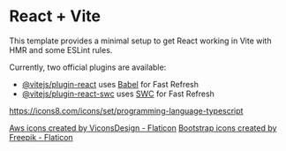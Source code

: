 # React + Vite

This template provides a minimal setup to get React working in Vite with HMR and some ESLint rules.

Currently, two official plugins are available:

- [@vitejs/plugin-react](https://github.com/vitejs/vite-plugin-react/blob/main/packages/plugin-react/README.md) uses [Babel](https://babeljs.io/) for Fast Refresh
- [@vitejs/plugin-react-swc](https://github.com/vitejs/vite-plugin-react-swc) uses [SWC](https://swc.rs/) for Fast Refresh

https://icons8.com/icons/set/programming-language-typescript

<a href="https://www.flaticon.com/free-icons/aws" title="aws icons">Aws icons created by ViconsDesign - Flaticon</a>
<a href="https://www.flaticon.com/free-icons/bootstrap" title="bootstrap icons">Bootstrap icons created by Freepik - Flaticon</a>